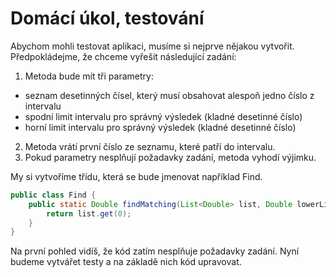 # Domácí úkol, testování


Abychom mohli testovat aplikaci, musíme si nejprve nějakou vytvořit. Předpokládejme, že chceme vyřešit následující zadání:

1. Metoda bude mít tři parametry:
- seznam desetinných čísel, který musí obsahovat alespoň jedno číslo z intervalu
- spodní limit intervalu pro správný výsledek (kladné desetinné číslo)
- horní limit intervalu pro správný výsledek (kladné desetinné číslo)

2. Metoda vrátí první číslo ze seznamu, které patří do intervalu.
3. Pokud parametry nesplňují požadavky zadání, metoda vyhodí výjimku.

My si vytvoříme třídu, která se bude jmenovat například Find.

```java
public class Find {
    public static Double findMatching(List<Double> list, Double lowerLimit, Double upperLimit) {
        return list.get(0);
    }
}
```
Na první pohled vidíš, že kód zatím nesplňuje požadavky zadání.
Nyní budeme vytvářet testy a na základě nich kód upravovat.
